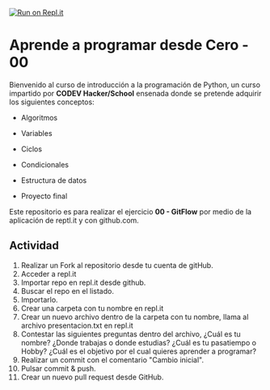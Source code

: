 [![Run on Repl.it](https://repl.it/badge/github/AldoIs/Actividades-codev)](https://repl.it/github/AldoIs/Actividades-codev)
# Aprende a programar desde Cero - 00

Bienvenido al curso de introducción a la programación de Python, un curso impartido por **CODEV Hacker/School** ensenada donde se pretende adquirir los siguientes conceptos: 

 - Algoritmos
   
- Variables
   
- Ciclos
   
- Condicionales
   
- Estructura de datos
   
- Proyecto final

Este repositorio es para realizar el ejercicio **00 - GitFlow** por medio de la aplicación de reptl.it y con github.com.

## Actividad

1. Realizar un Fork al repositorio desde tu cuenta de gitHub.
2. Acceder a repl.it
3. Importar repo en repl.it desde github.
4. Buscar el repo en el listado.
5. Importarlo.
 6. Crear una carpeta con tu nombre en repl.it
 6. Crear un nuevo archivo dentro de la carpeta con tu nombre, llama al archivo presentacion.txt en repl.it
 7. Contestar las siguientes preguntas dentro del archivo, ¿Cuál es tu nombre?
¿Donde trabajas o donde estudias?
¿Cuál es tu pasatiempo o Hobby?
¿Cuál es el objetivo por el cual quieres aprender a programar?
6. Realizar un commit con el comentario "Cambio inicial".
7. Pulsar commit & push.
8. Crear un nuevo pull request desde GitHub. 
